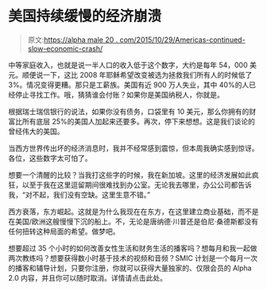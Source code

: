 # 美国持续缓慢的经济崩溃

> 原文:[https://alpha male 20 . com/2015/10/29/Americas-continued-slow-economic-crash/](https://alphamale20.com/2015/10/29/americas-continued-slow-economic-crash/)

中等家庭收入，也就是说一半人口的收入低于这个数字，大约是每年 54，000 美元。顺便说一下，这比 2008 年耶稣希望改变被选为拯救我们所有人的时候低了 3%。情况变得更糟。那只是工薪族。美国有近 900 万人失业，其中 40%的人已经停止寻找工作。哦，猜猜谁会付账？如果你是美国纳税人，你就是。

根据瑞士瑞信银行的说法，如果你没有债务，口袋里有 10 美元，那么你拥有的财富比所有底层 25%的美国人加起来还要多。再次，停下来想想。这是我们谈论的曾经伟大的美国。

当西方世界传出坏的经济消息时，我并不经常感到震惊，但本周我确实感到惊讶。各位，这些数字太可怕了。

想要一个清醒的比较？当我打这些字的时候，我在新加坡。这里的经济发展如此疯狂，以至于我在这里逗留期间很难找到办公室。无论我去哪里，办公公司都告诉我，“对不起，我们没有空缺。这里生意不错。”

西方衰落，东方崛起。这就是为什么我现在在东方，在这里建立商业基础，而不是在美国/欧洲这艘慢慢下沉的船上。不，无论是唐纳德·川普还是伯尼·桑德斯都没有任何扭转这种局面的希望。做梦吧。

想要超过 35 个小时的如何改善女性生活和财务生活的播客吗？想每月和我一起做两次教练吗？想要获得数小时基于技术的视频和音频？SMIC 计划是一个每月一次的播客和辅导计划，只要你注册，你就可以获得大量独家的、仅限会员的 Alpha 2.0 内容，并且你可以随时取消。详情请点击此处。